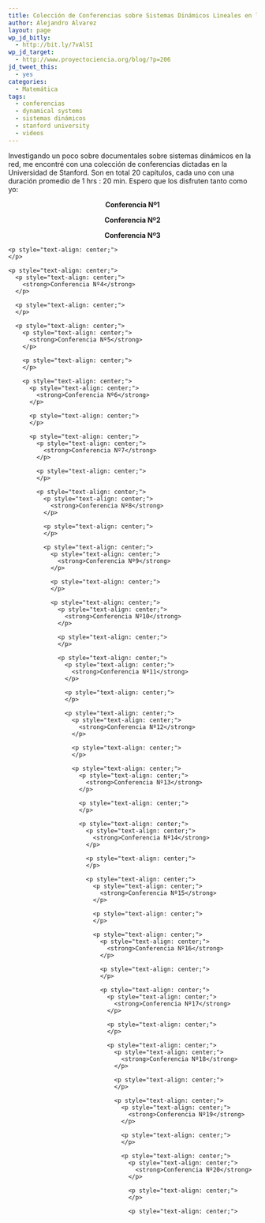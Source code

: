 ```yaml
---
title: Colección de Conferencias sobre Sistemas Dinámicos Lineales en la Universidad de Stanford
author: Alejandro Alvarez
layout: page
wp_jd_bitly:
  - http://bit.ly/7vAlSI
wp_jd_target:
  - http://www.proyectociencia.org/blog/?p=206
jd_tweet_this:
  - yes
categories:
  - Matemática
tags:
  - conferencias
  - dynamical systems
  - sistemas dinámicos
  - stanford university
  - videos
---
```

<p style="text-align: left;">
  Investigando un poco sobre documentales sobre sistemas dinámicos en la red, me encontré con una colección de conferencias dictadas en la Universidad de Stanford. Son en total 20 capítulos, cada uno con una duración promedio de 1 hrs : 20 min. Espero que los disfruten tanto como yo:
</p>

<p style="text-align: center;">
  <strong>Conferencia Nº1</strong>
</p>

<p style="text-align: center;">
</p>

<p style="text-align: center;">
  <p style="text-align: center;">
    <strong>Conferencia Nº2</strong>
  </p>
  
  <p style="text-align: center;">
  </p>
  
  <p style="text-align: center;">
    <p style="text-align: center;">
      <strong>Conferencia Nº3</strong>
    </p>
    
    <p style="text-align: center;">
    </p>
    
    <p style="text-align: center;">
      <p style="text-align: center;">
        <strong>Conferencia Nº4</strong>
      </p>
      
      <p style="text-align: center;">
      </p>
      
      <p style="text-align: center;">
        <p style="text-align: center;">
          <strong>Conferencia Nº5</strong>
        </p>
        
        <p style="text-align: center;">
        </p>
        
        <p style="text-align: center;">
          <p style="text-align: center;">
            <strong>Conferencia Nº6</strong>
          </p>
          
          <p style="text-align: center;">
          </p>
          
          <p style="text-align: center;">
            <p style="text-align: center;">
              <strong>Conferencia Nº7</strong>
            </p>
            
            <p style="text-align: center;">
            </p>
            
            <p style="text-align: center;">
              <p style="text-align: center;">
                <strong>Conferencia Nº8</strong>
              </p>
              
              <p style="text-align: center;">
              </p>
              
              <p style="text-align: center;">
                <p style="text-align: center;">
                  <strong>Conferencia Nº9</strong>
                </p>
                
                <p style="text-align: center;">
                </p>
                
                <p style="text-align: center;">
                  <p style="text-align: center;">
                    <strong>Conferencia Nº10</strong>
                  </p>
                  
                  <p style="text-align: center;">
                  </p>
                  
                  <p style="text-align: center;">
                    <p style="text-align: center;">
                      <strong>Conferencia Nº11</strong>
                    </p>
                    
                    <p style="text-align: center;">
                    </p>
                    
                    <p style="text-align: center;">
                      <p style="text-align: center;">
                        <strong>Conferencia Nº12</strong>
                      </p>
                      
                      <p style="text-align: center;">
                      </p>
                      
                      <p style="text-align: center;">
                        <p style="text-align: center;">
                          <strong>Conferencia Nº13</strong>
                        </p>
                        
                        <p style="text-align: center;">
                        </p>
                        
                        <p style="text-align: center;">
                          <p style="text-align: center;">
                            <strong>Conferencia Nº14</strong>
                          </p>
                          
                          <p style="text-align: center;">
                          </p>
                          
                          <p style="text-align: center;">
                            <p style="text-align: center;">
                              <strong>Conferencia Nº15</strong>
                            </p>
                            
                            <p style="text-align: center;">
                            </p>
                            
                            <p style="text-align: center;">
                              <p style="text-align: center;">
                                <strong>Conferencia Nº16</strong>
                              </p>
                              
                              <p style="text-align: center;">
                              </p>
                              
                              <p style="text-align: center;">
                                <p style="text-align: center;">
                                  <strong>Conferencia Nº17</strong>
                                </p>
                                
                                <p style="text-align: center;">
                                </p>
                                
                                <p style="text-align: center;">
                                  <p style="text-align: center;">
                                    <strong>Conferencia Nº18</strong>
                                  </p>
                                  
                                  <p style="text-align: center;">
                                  </p>
                                  
                                  <p style="text-align: center;">
                                    <p style="text-align: center;">
                                      <strong>Conferencia Nº19</strong>
                                    </p>
                                    
                                    <p style="text-align: center;">
                                    </p>
                                    
                                    <p style="text-align: center;">
                                      <p style="text-align: center;">
                                        <strong>Conferencia Nº20</strong>
                                      </p>
                                      
                                      <p style="text-align: center;">
                                      </p>
                                      
                                      <p style="text-align: center;">
